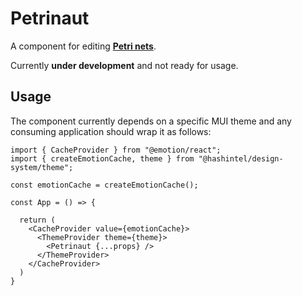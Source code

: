 
# Petrinaut

A component for editing [**Petri nets**](https://en.wikipedia.org/wiki/Petri_net).

Currently **under development** and not ready for usage.

## Usage

The component currently depends on a specific MUI theme and any consuming application should wrap it as follows:

```tsx
import { CacheProvider } from "@emotion/react";
import { createEmotionCache, theme } from "@hashintel/design-system/theme";

const emotionCache = createEmotionCache();

const App = () => {

  return (
    <CacheProvider value={emotionCache}>
      <ThemeProvider theme={theme}>
        <Petrinaut {...props} />
      </ThemeProvider>
    </CacheProvider>
  )
}
```

